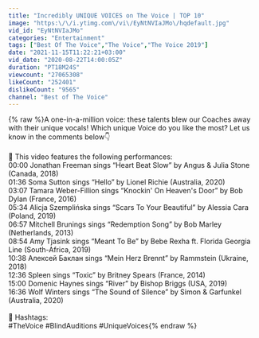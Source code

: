 ```yaml
---
title: "Incredibly UNIQUE VOICES on The Voice | TOP 10"
image: "https:\/\/i.ytimg.com\/vi\/EyNtNVIaJMo\/hqdefault.jpg"
vid_id: "EyNtNVIaJMo"
categories: "Entertainment"
tags: ["Best Of The Voice","The Voice","The Voice 2019"]
date: "2021-11-15T11:22:21+03:00"
vid_date: "2020-08-22T14:00:05Z"
duration: "PT18M24S"
viewcount: "27065308"
likeCount: "252401"
dislikeCount: "9565"
channel: "Best of The Voice"
---
```

{% raw %}A one-in-a-million voice: these talents blew our Coaches away with their unique vocals! Which unique Voice do you like the most? Let us know in the comments below👇<br /><br />🚨 This video features the following performances:<br />00:00 Jonathan Freeman sings “Heart Beat Slow” by Angus &amp; Julia Stone (Canada, 2018)<br />01:36 Soma Sutton sings “Hello” by Lionel Richie (Australia, 2020)<br />03:07 Tamara Weber-Fillion sings “Knockin' On Heaven's Door” by Bob Dylan (France, 2016)<br />05:34 Alicja Szemplińska sings “Scars To Your Beautiful” by Alessia Cara (Poland, 2019)<br />06:57 Mitchell Brunings sings “Redemption Song” by Bob Marley (Netherlands, 2013)<br />08:54 Amy Tjasink sings “Meant To Be” by Bebe Rexha ft. Florida Georgia Line (South-Africa, 2019)<br />10:38 Алексей Баклан sings “Mein Herz Brennt” by Rammstein (Ukraine, 2018)<br />12:36 Spleen sings “Toxic” by Britney Spears (France, 2014)<br />15:00 Domenic Haynes sings “River” by Bishop Briggs (USA, 2019)<br />16:36 Wolf Winters sings “The Sound of Silence” by Simon &amp; Garfunkel (Australia, 2020)<br /><br />🚨 Hashtags:<br />#TheVoice #BlindAuditions #UniqueVoices{% endraw %}
